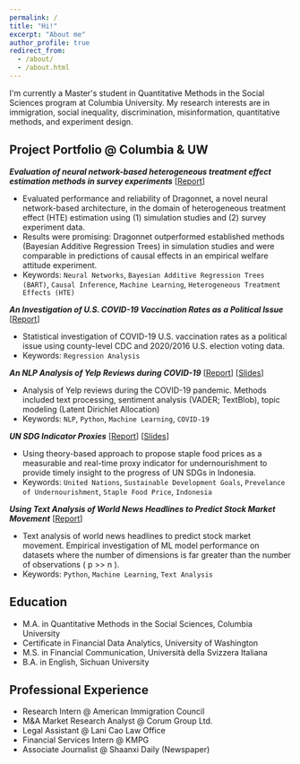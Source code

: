 ```yaml
---
permalink: /
title: "Hi!"
excerpt: "About me"
author_profile: true
redirect_from: 
  - /about/
  - /about.html
---
```




I'm currently a Master's student in Quantitative Methods in the Social Sciences program at Columbia University. My research interests are in immigration, social inequality, discrimination, misinformation, quantitative methods, and experiment design.

## Project Portfolio @ Columbia & UW

***Evaluation of neural network-based heterogeneous treatment effect estimation methods in survey experiments*** \[[Report](https://github.com/DuYanji/dragonnet-performance-evaluation/raw/main/Evaluation%20of%20neural%20network-based%20heterogeneous%20treatment%20effect%20estimation%20methods%20in%20survey%20experiments.pdf)\]
* Evaluated performance and reliability of Dragonnet, a novel neural network-based architecture, in the domain of heterogeneous treatment effect (HTE) estimation using (1) simulation studies and (2) survey experiment data. 
* Results were promising: Dragonnet outperformed established methods (Bayesian Additive Regression Trees) in simulation studies and were comparable in predictions of causal effects in an empirical welfare attitude experiment.
* Keywords: `Neural Networks`, `Bayesian Additive Regression Trees (BART)`, `Causal Inference`, `Machine Learning`, `Heterogeneous Treatment Effects (HTE)`


***An Investigation of U.S. COVID-19 Vaccination Rates as a Political Issue*** \[[Report](https://github.com/DuYanji/covid-19-politics/raw/main/An%20Investigation%20of%20U.S.%20COVID-19%20Vaccination%20Rates%20as%20a%20Political%20Issue.pdf)\]
* Statistical investigation of COVID-19 U.S. vaccination rates as a political issue using county-level CDC and 2020/2016 U.S. election voting data.
* Keywords: `Regression Analysis`

***An NLP Analysis of Yelp Reviews during COVID-19*** \[[Report](https://github.com/DuYanji/duyanji.github.io/raw/master/files/GR5067_Group1_FinalReport.pdf)\] \[[Slides](https://github.com/DuYanji/duyanji.github.io/raw/master/files/GR5067_Group15_FinalSlides.pdf)\] 
* Analysis of Yelp reviews during the COVID-19 pandemic. Methods included text processing, sentiment analysis (VADER; TextBlob), topic modeling (Latent Dirichlet Allocation)
* Keywords: `NLP`, `Python`, `Machine Learning`, `COVID-19`

***UN SDG Indicator Proxies*** \[[Report](https://github.com/DuYanji/duyanji.github.io/raw/master/files/SDG_ProxyIndicators.Blog.docx.pdf)\] \[[Slides](https://github.com/DuYanji/duyanji.github.io/raw/master/files/UN_SDG_Indicator_Proxies.pptx.pdf)\]
* Using theory-based approach to propose staple food prices as a measurable and real-time proxy indicator for undernourishment to  provide timely insight to the progress of UN SDGs in Indonesia.
* Keywords: `United Nations`, `Sustainable Development Goals`, `Prevelance of Undernourishment`, `Staple Food Price`, `Indonesia`

***Using Text Analysis of World News Headlines to Predict Stock Market Movement*** \[[Report](https://github.com/DuYanji/duyanji.github.io/raw/master/files/daily-news-stock-market-prediction.pdf)\] 
* Text analysis of world news headlines to predict stock market movement. Empirical investigation of ML model performance on datasets where the number of dimensions is far greater than the number of observations ( p >> n ). 
* Keywords: `Python`, `Machine Learning`, `Text Analysis`


## Education
* M.A. in Quantitative Methods in the Social Sciences, Columbia University
* Certificate in Financial Data Analytics, University of Washington
* M.S. in Financial Communication, Università della Svizzera Italiana 
* B.A. in English, Sichuan University


## Professional Experience
* Research Intern @ American Immigration Council
* M&A Market Research Analyst @ Corum Group Ltd. 
* Legal Assistant @ Lani Cao Law Office
* Financial Services Intern @ KMPG
* Associate Journalist @ Shaanxi Daily (Newspaper)




